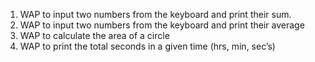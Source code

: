 1. WAP to input two numbers from the keyboard and print their sum.
2. WAP to input two numbers from the keyboard and print their average
3. WAP to calculate the area of a circle
4. WAP to print the total seconds in a given time (hrs, min, sec’s)